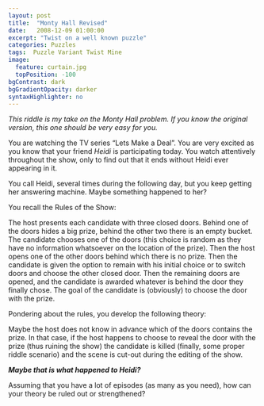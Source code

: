 ```yaml
---
layout: post
title:  "Monty Hall Revised"
date:   2008-12-09 01:00:00
excerpt: "Twist on a well known puzzle"
categories: Puzzles
tags:  Puzzle Variant Twist Mine
image:
  feature: curtain.jpg
  topPosition: -100
bgContrast: dark
bgGradientOpacity: darker
syntaxHighlighter: no
---
```

*This riddle is my take on the Monty Hall problem. If you know the original version, this one should be very easy for you.*

You are watching the TV series “Lets Make a Deal”. You are very excited as you know that your friend *Heidi* is participating today. You watch attentively throughout the show, only to find out that it ends without Heidi ever appearing in it.

You call Heidi, several times during the following day, but you keep getting her answering machine. Maybe something happened to her?

You recall the Rules of the Show:

The host presents each candidate with three closed doors. Behind one of the doors hides a big prize, behind the other two there is an empty bucket. The candidate chooses one of the doors (this choice is random as they have no information whatsoever on the location of the prize). Then the host opens one of the other doors behind which there is no prize. Then the candidate is given the option to remain with his initial choice or to switch doors and choose the other closed door. Then the remaining doors are opened, and the candidate is awarded whatever is behind the door they finally chose. The goal of the candidate is (obviously) to choose the door with the prize.

Pondering about the rules, you develop the following theory:

Maybe the host does not know in advance which of the doors contains the prize. In that case, if the host happens to choose to reveal the door with the prize (thus ruining the show) the candidate is killed (finally, some proper riddle scenario) and the scene is cut-out during the editing of the show.

***Maybe that is what happened to Heidi?***

Assuming that you have a lot of episodes (as many as you need), how can your theory be ruled out or strengthened?